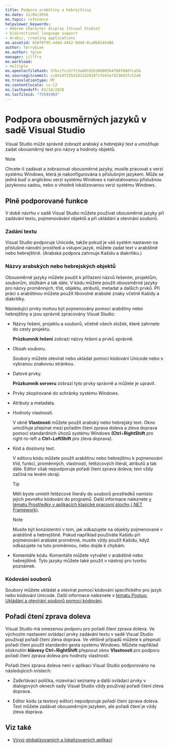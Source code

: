 ```yaml
---
title: Podpora arabštiny a hebrejštiny
ms.date: 11/04/2016
ms.topic: reference
helpviewer_keywords:
- Hebrew character display [Visual Studio]
- bidirectional language support
- Arabic, creating applications
ms.assetid: b56f9795-ed8d-4452-9d49-8ca0b0145d86
author: TerryGLee
ms.author: tglee
manager: jillfra
ms.workload:
- multiple
ms.openlocfilehash: 57bccfccb77c5a80fd2630680564f88f08d7ca5b
ms.sourcegitcommit: cc841df335d1d22d281871fe41e74238d2fc52a6
ms.translationtype: MT
ms.contentlocale: cs-CZ
ms.lasthandoff: 03/18/2020
ms.locfileid: "75591993"
---
```

# <a name="support-for-bidirectional-languages-in-visual-studio"></a>Podpora obousměrných jazyků v sadě Visual Studio

Visual Studio může správně zobrazit arabský a hebrejský text a umožňuje zadat obousměrný text pro názvy a hodnoty objektů.

> [!NOTE]
> Chcete-li zadávat a zobrazovat obousměrné jazyky, musíte pracovat s verzí systému Windows, která je nakonfigurována s příslušným jazykem. Může se jedná buď o anglickou verzi systému Windows s nainstalovanou příslušnou jazykovou sadou, nebo o vhodně lokalizovanou verzi systému Windows.

## <a name="fully-supported-features"></a>Plně podporované funkce

V době návrhu v sadě Visual Studio můžete používat obousměrné jazyky při zadávání textu, pojmenovávání objektů a při ukládání a otevírání souborů.

### <a name="text-entry"></a>Zadání textu

Visual Studio podporuje Unicode, takže pokud je váš systém nastaven na příslušné národní prostředí a vstupní jazyk, můžete zadat text v arabštině nebo hebrejštině. (Arabská podpora zahrnuje Kašidu a diakritiku.)

### <a name="arabic-or-hebrew-object-names"></a>Názvy arabských nebo hebrejských objektů

Obousměrné jazyky můžete použít k přiřazení názvů řešením, projektům, souborům, složkám a tak dále. V kódu můžete použít obousměrné jazyky pro názvy proměnných, tříd, objektu, atributů, metadat a dalších prvků. Při práci s arabštinou můžete použít libovolné arabské znaky včetně Kašidy a diakritiky.

Následující prvky mohou být pojmenovány pomocí arabštiny nebo hebrejštiny a jsou správně zpracovány Visual Studio:

- Názvy řešení, projektu a souborů, včetně všech složek, které zahrnete do cesty projektu.

   **Průzkumník řešení** zobrazí názvy řešení a prvků správně.

- Obsah souboru.

   Soubory můžete otevírat nebo ukládat pomocí kódování Unicode nebo s vybranou znakovou stránkou.

- Datové prvky.

   **Průzkumník serveru** zobrazí tyto prvky správně a můžete je upravit.

- Prvky zkopírované do schránky systému Windows.

- Atributy a metadata.

- Hodnoty vlastností.

   V okně **Vlastnosti** můžete použít arabský nebo hebrejský text. Okno umožňuje přepínat mezi pořadím čtení zprava doleva a zleva doprava pomocí standardních úhozů systému Windows **(Ctrl**+**RightShift** pro right-to-left a **Ctrl**+**LeftShift** pro zleva doprava).

- Kód a doslovný text.

   V editoru kódu můžete použít arabštinu nebo hebrejštinu k pojmenování tříd, funkcí, proměnných, vlastností, řetězcových literál, atributů a tak dále. Editor však nepodporuje pořadí čtení zprava doleva; text vždy začíná na levém okraji.

   > [!TIP]
   > Měli byste umístit řetězcové literály do souborů prostředků namísto jejich pevného kódování do programů. Další informace naleznete [v tématu Prostředky v aplikacích klasické pracovní plochy (.NET Framework)](/dotnet/framework/resources/index).

   > [!NOTE]
   > Musíte být konzistentní v tom, jak odkazujete na objekty pojmenované v arabštině a hebrejštině. Pokud například používáte Kašidu při pojmenování arabské proměnné, musíte vždy použít Kašidu, když odkazujete na tuto proměnnou, nebo dojde k chybám.

- Komentáře kódu. Komentáře můžete vytvářet v arabštině nebo hebrejštině. Tyto jazyky můžete také použít v nástroji pro tvorbu poznámek.

### <a name="file-encoding"></a>Kódování souborů

Soubory můžete ukládat a otevírat pomocí kódování specifického pro jazyk nebo kódování Unicode. Další informace naleznete v [tématu Postup: Ukládání a otevírání souborů pomocí kódování](../ide/how-to-save-and-open-files-with-encoding.md).

## <a name="right-to-left-reading-order"></a>Pořadí čtení zprava doleva

Visual Studio má omezenou podporu pro pořadí čtení zprava doleva. Ve výchozím nastavení ovládací prvky zadávání textu v sadě Visual Studio používají pořadí čtení zleva doprava. Ve většině případů můžete k přepnutí pořadí čtení použít standardní gesta systému Windows. Můžete například stisknutím **klávesy Ctrl**+**RightShift** přepnout okno **Vlastnosti** pro podporu pořadí čtení zprava doleva pro hodnoty vlastností.

Pořadí čtení zprava doleva není v aplikaci Visual Studio podporováno na následujících místech:

- Zaškrtávací políčka, rozevírací seznamy a další ovládací prvky v dialogových oknech sady Visual Studio vždy používají pořadí čtení zleva doprava.

- Editor kódu (a textový editor) nepodporuje pořadí čtení zprava doleva. Text můžete zadávat obousměrným jazykem, ale pořadí čtení je vždy zleva doprava.

## <a name="see-also"></a>Viz také

- [Vývoj globalizovaných a lokalizovaných aplikací](globalizing-and-localizing-applications.md)
